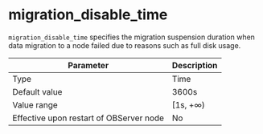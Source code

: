 # migration_disable_time


`migration_disable_time` specifies the migration suspension duration when data migration to a node failed due to reasons such as full disk usage.


| **Parameter** | **Description** |
|------------------|-----------|
| Type | Time |
| Default value | 3600s |
| Value range | \[1s, +∞) |
| Effective upon restart of OBServer node | No |